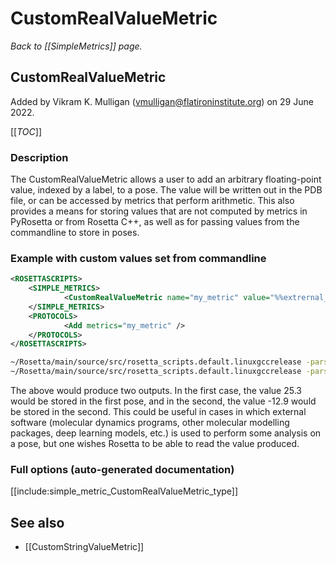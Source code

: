 # CustomRealValueMetric
*Back to [[SimpleMetrics]] page.*
## CustomRealValueMetric

Added by Vikram K. Mulligan (vmulligan@flatironinstitute.org) on 29 June 2022.

[[_TOC_]]

### Description

The CustomRealValueMetric allows a user to add an arbitrary floating-point value, indexed by a label, to a pose.  The value will be written out in the PDB file, or can be accessed by metrics that perform arithmetic.  This also provides a means for storing values that are not computed by metrics in PyRosetta or from Rosetta C++, as well as for passing values from the commandline to store in poses.

### Example with custom values set from commandline

```xml
<ROSETTASCRIPTS>
	<SIMPLE_METRICS>
            <CustomRealValueMetric name="my_metric" value="%%extrernal_val%%" />
	</SIMPLE_METRICS>
	<PROTOCOLS>
            <Add metrics="my_metric" />
	</PROTOCOLS>
</ROSETTASCRIPTS>
```

```sh
~/Rosetta/main/source/src/rosetta_scripts.default.linuxgccrelease -parser:protocol my_script.xml -script_vars external_val=25.3 -in:file:s first_file.pdb
~/Rosetta/main/source/src/rosetta_scripts.default.linuxgccrelease -parser:protocol my_script.xml -script_vars external_val=-12.9 -in:file:s second_file.pdb
```

The above would produce two outputs.  In the first case, the value 25.3 would be stored in the first pose, and in the second, the value -12.9 would be stored in the second.  This could be useful in cases in which external software (molecular dynamics programs, other molecular modelling packages, deep learning models, etc.) is used to perform some analysis on a pose, but one wishes Rosetta to be able to read the value produced.

### Full options (auto-generated documentation)

[[include:simple_metric_CustomRealValueMetric_type]]

## See also

* [[CustomStringValueMetric]]

